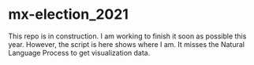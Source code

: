 # mx-election_2021

This repo is in construction. I am working to finish it soon as possible this year.
However, the script is here shows where I am. It misses the Natural Language Process to get visualization data.
